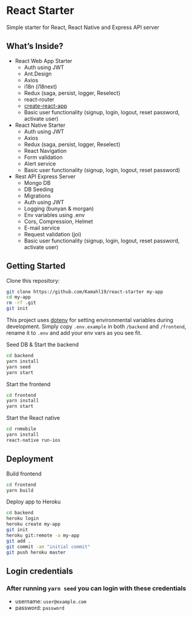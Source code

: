 # React Starter

Simple starter for React, React Native and Express API server

## What’s Inside?

* React Web App Starter
    * Auth using JWT
    * Ant.Design
    * Axios
    * i18n (i18next)
    * Redux (saga, persist, logger, Reselect)
    * react-router
    * [create-react-app](https://github.com/facebookincubator/create-react-app)
    * Basic user functionality (signup, login, logout, reset password, activate user)
* React Native Starter
    * Auth using JWT
    * Axios
    * Redux (saga, persist, logger, Reselect)
    * React Navigation
    * Form validation
    * Alert service
    * Basic user functionality (signup, login, logout, reset password)
* Rest API Express Server
    * Mongo DB
    * DB Seeding
    * Migrations
    * Auth using JWT
    * Logging (bunyan & morgan)
    * Env variables using .env
    * Cors, Compression, Helmet
    * E-mail service
    * Request validation (joi)
    * Basic user functionality (signup, login, logout, reset password, activate user)

## Getting Started

Clone this repository:

```sh
git clone https://github.com/Kamahl19/react-starter my-app
cd my-app
rm -rf .git
git init
```

This project uses [dotenv](https://www.npmjs.com/package/dotenv) for setting environmental variables during development. Simply copy `.env.example` in both ``/backend`` and ``/frontend``, rename it to `.env` and add your env vars as you see fit.

Seed DB & Start the backend

```sh
cd backend
yarn install
yarn seed
yarn start
```

Start the frontend

```sh
cd frontend
yarn install
yarn start
```

Start the React native

```sh
cd rnmobile
yarn install
react-native run-ios
```

## Deployment

Build frontend
```sh
cd frontend
yarn build
```

Deploy app to Heroku
```sh
cd backend
heroku login
heroku create my-app
git init
heroku git:remote -a my-app
git add .
git commit -am "initial commit"
git push heroku master
```

## Login credentials

### After running `yarn seed` you can login with these credentials

* username: `user@example.com`
* password: `password`
